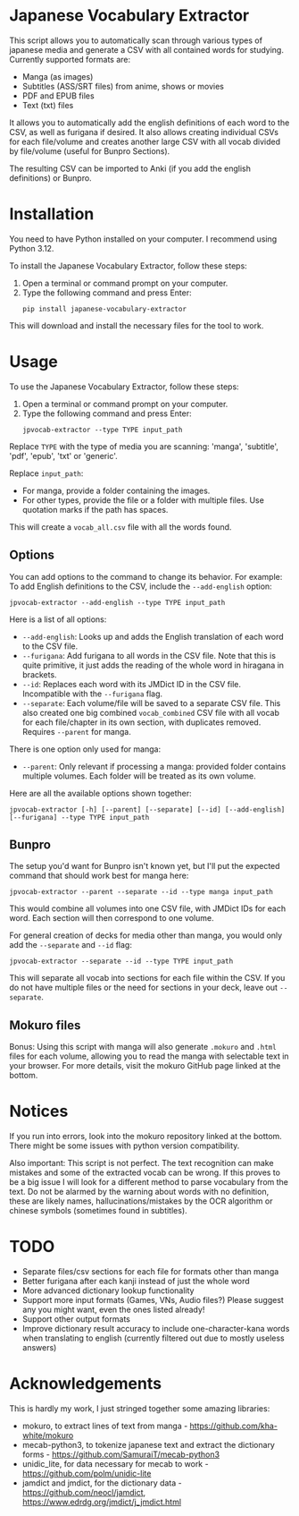 # Japanese Vocabulary Extractor

This script allows you to automatically scan through various types of japanese media and generate a CSV with all contained words for studying. Currently supported formats are: 

* Manga (as images)
* Subtitles (ASS/SRT files) from anime, shows or movies
* PDF and EPUB files
* Text (txt) files

It allows you to automatically add the english definitions of each word to the CSV, as well as furigana if desired. It also allows creating individual CSVs for each file/volume and creates another large CSV with all vocab divided by file/volume (useful for Bunpro Sections).

The resulting CSV can be imported to Anki (if you add the english definitions) or Bunpro.

# Installation

You need to have Python installed on your computer. I recommend using Python 3.12.

To install the Japanese Vocabulary Extractor, follow these steps:

1. Open a terminal or command prompt on your computer.
2. Type the following command and press Enter:
    ```
    pip install japanese-vocabulary-extractor
    ```

This will download and install the necessary files for the tool to work.

# Usage

To use the Japanese Vocabulary Extractor, follow these steps:

1. Open a terminal or command prompt on your computer.
2. Type the following command and press Enter:
    ```
    jpvocab-extractor --type TYPE input_path
    ```

Replace `TYPE` with the type of media you are scanning: 'manga', 'subtitle', 'pdf', 'epub', 'txt' or 'generic'. 

Replace `input_path`:
- For manga, provide a folder containing the images.
- For other types, provide the file or a folder with multiple files. Use quotation marks if the path has spaces.

This will create a `vocab_all.csv` file with all the words found.

## Options

You can add options to the command to change its behavior. For example:
To add English definitions to the CSV, include the `--add-english` option:
```
jpvocab-extractor --add-english --type TYPE input_path
```

Here is a list of all options:
* `--add-english`: Looks up and adds the English translation of each word to the CSV file.
* `--furigana`: Add furigana to all words in the CSV file. Note that this is quite primitive, it just adds the reading of the whole word in hiragana in brackets.
* `--id`: Replaces each word with its JMDict ID in the CSV file. Incompatible with the `--furigana` flag.
* `--separate`: Each volume/file will be saved to a separate CSV file. This also created one big combined `vocab_combined` CSV file with all vocab for each file/chapter in its own section, with duplicates removed. Requires `--parent` for manga.

There is one option only used for manga:
* `--parent`: Only relevant if processing a manga: provided folder contains multiple volumes. Each folder will be treated as its own volume.

Here are all the available options shown together:

```
jpvocab-extractor [-h] [--parent] [--separate] [--id] [--add-english] [--furigana] --type TYPE input_path
```

## Bunpro

The setup you'd want for Bunpro isn't known yet, but I'll put the expected command that should work best for manga here:

```
jpvocab-extractor --parent --separate --id --type manga input_path
```

This would combine all volumes into one CSV file, with JMDict IDs for each word. Each section will then correspond to one volume.

For general creation of decks for media other than manga, you would only add the `--separate` and `--id` flag:

```
jpvocab-extractor --separate --id --type TYPE input_path
```

This will separate all vocab into sections for each file within the CSV. If you do not have multiple files or the need for sections in your deck, leave out `--separate`.

## Mokuro files

Bonus: Using this script with manga will also generate `.mokuro` and `.html` files for each volume, allowing you to read the manga with selectable text in your browser. For more details, visit the mokuro GitHub page linked at the bottom.


# Notices

If you run into errors, look into the mokuro repository linked at the bottom. There might be some issues with python version compatibility.

Also important: This script is not perfect. The text recognition can make mistakes and some of the extracted vocab can be wrong. If this proves to be a big issue I will look for a different method to parse vocabulary from the text. Do not be alarmed by the warning about words with no definition, these are likely names, hallucinations/mistakes by the OCR algorithm or chinese symbols (sometimes found in subtitles).


# TODO

* Separate files/csv sections for each file for formats other than manga
* Better furigana after each kanji instead of just the whole word
* More advanced dictionary lookup functionality
* Support more input formats (Games, VNs, Audio files?) Please suggest any you might want, even the ones listed already!
* Support other output formats
* Improve dictionary result accuracy to include one-character-kana words when translating to english (currently filtered out due to mostly useless answers)


# Acknowledgements

This is hardly my work, I just stringed together some amazing libraries:

* mokuro, to extract lines of text from manga - https://github.com/kha-white/mokuro
* mecab-python3, to tokenize japanese text and extract the dictionary forms - https://github.com/SamuraiT/mecab-python3
* unidic_lite, for data necessary for mecab to work - https://github.com/polm/unidic-lite
* jamdict and jmdict, for the dictionary data - https://github.com/neocl/jamdict, https://www.edrdg.org/jmdict/j_jmdict.html

